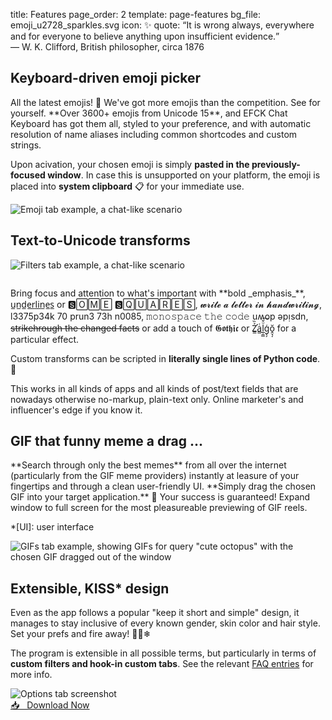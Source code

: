 title: Features 
page_order: 2
template: page-features
bg_file: emoji_u2728_sparkles.svg
icon: ✨
quote: <q>It is wrong always, everywhere and for everyone to believe anything upon insufficient evidence.</q><br>— W. K. Clifford, British philosopher, circa 1876


Keyboard-driven emoji picker
----------------------------
<div class="p" markdown="1">
<div markdown="1">
All the latest emojis! 🤩
We've got more emojis than the competition.
See for yourself.
**Over 3600+ emojis from Unicode 15**,
and EFCK Chat Keyboard has got them all,
styled to your preference,
and with
automatic resolution of name aliases including
common shortcodes and custom strings.

Upon acivation, your chosen emoji is simply
**pasted in the previously-focused window**.
In case this is unsupported on your
platform, the emoji is placed into **system clipboard** 📋
for your immediate use.
</div>
<div class="screenshot"><img class="screenshot" itemprop="screenshot" loading="lazy" alt="Emoji tab example, a chat-like scenario" src="{static}/images/example-emoji.webp"></div>
</div>


Text-to-Unicode transforms
--------------------------
<div class="p" markdown="1">
<div class="screenshot"><img class="screenshot" itemprop="screenshot" style="margin-bottom: 2em" loading="lazy" alt="Filters tab example, a chat-like scenario" src="{static}/images/example-filters.webp"></div>
<div markdown="1">
Bring focus and attention to what's important with
**bold _emphasis_**,
<span aria-label="underlines">u̲n̲d̲e̲r̲l̲i̲n̲e̲s̲</span> or
<span aria-label="some squares">🆂🄾🄼🄴 🆂🅀🅄🄰🅁🄴🅂</span>,
<span aria-label="write a letter in handwriting">𝔀𝓻𝓲𝓽𝓮 𝓪 𝓵𝓮𝓽𝓽𝓮𝓻 𝓲𝓷 𝓱𝓪𝓷𝓭𝔀𝓻𝓲𝓽𝓲𝓷𝓰</span>,
<span aria-label="leetspeak to prune the noobs">l3375p34k 70 prun3 73h n0085</span>,
<span aria-label="monospace the code">𝚖𝚘𝚗𝚘𝚜𝚙𝚊𝚌𝚎 𝚝𝚑𝚎 𝚌𝚘𝚍𝚎</span>
<span aria-label="upside down">uʍop ǝpᴉsdn</span>,
<s>strikehrough the changed facts</s>
<span aria-label="in all kinds of ways"≯i̸n̸ ̸a̸l̸l̸ ̸k̸i̸n̸d̸s̸ ̸o̸f̸ ̸w̸a̸y̸s</span>
or add a touch of
<span aria-label="Gothic">𝕲𝖔𝖙𝖍𝖎𝖈</span>
or
<span aria-label="Zalgo">Z̛̳͐̏a̳ͭl̲̹͇ͧ̌͠ģ̗̗ŏ̭͉̩</span>
for a particular effect.

Custom transforms can be scripted in 
**literally single lines of Python code**. 🤏

This works in all kinds of apps and all kinds
of post/text fields that are nowadays otherwise
no-markup, plain-text only.
Online marketer's and influencer's edge
if you know it.
</div>
</div>


GIF that funny meme a drag ...
------------------------------
<div class="p" style="display: block" markdown="1">
**Search through only the best memes** from all over the internet
(particularly from the GIF meme providers)
instantly at leasure of your fingertips and
through a clean user-friendly UI.
**Simply drag the chosen GIF into your target application.**
🐙
Your success is guaranteed!
Expand window to full screen for the most pleasureable
previewing of GIF reels.

*[UI]: user interface

<div class="screenshot"><img class="screenshot" itemprop="screenshot" loading="lazy" alt='GIFs tab example, showing GIFs for query "cute octopus" with the chosen GIF dragged out of the window' src="{static}/images/example-gifs.webp"></div>
</div>


Extensible, KISS* design
------------------------
<div class="p" markdown="1">
<div markdown="1">
Even as the app follows a popular "keep it short and simple"
design, it manages to stay inclusive of
every known gender, skin color and hair style.
Set your prefs and fire away! 🌈🦄❄

The program is extensible in all possible terms, but particularly
in terms of **custom filters and hook-in custom tabs**. See the relevant
[FAQ entries]({filename}/pages/faq.md#extending)
for more info.
</div>
<div class="screenshot"><img class="screenshot" itemprop="screenshot" loading="lazy" alt="Options tab screenshot" src="{static}/images/screenshot-options.png"></div>
</div>


<div class="center"><a class="fuzzy-box" href="{filename}/pages/download.md">📥 &nbsp; Download Now</a></div>
